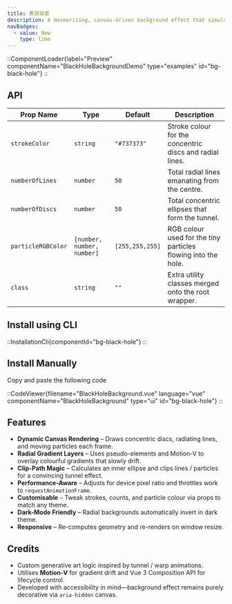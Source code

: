 ```yaml
---
title: 黑洞背景
description: A mesmerizing, canvas-driven background effect that simulates a warped “black-hole” tunnel with animated discs, radial lines, and particles.
navBadges:
  - value: New
    type: lime
---
```


::ComponentLoader{label="Preview" componentName="BlackHoleBackgroundDemo" type="examples" id="bg-black-hole"}
::

## API

| Prop Name          | Type                       | Default         | Description                                                   |
| ------------------ | -------------------------- | --------------- | ------------------------------------------------------------- |
| `strokeColor`      | `string`                   | `"#737373"`     | Stroke colour for the concentric discs and radial lines.      |
| `numberOfLines`    | `number`                   | `50`            | Total radial lines emanating from the centre.                 |
| `numberOfDiscs`    | `number`                   | `50`            | Total concentric ellipses that form the tunnel.               |
| `particleRGBColor` | `[number, number, number]` | `[255,255,255]` | RGB colour used for the tiny particles flowing into the hole. |
| `class`            | `string`                   | `""`            | Extra utility classes merged onto the root wrapper.           |

## Install using CLI

::InstallationCli{componentId="bg-black-hole"}
::

## Install Manually

Copy and paste the following code

::CodeViewer{filename="BlackHoleBackground.vue" language="vue" componentName="BlackHoleBackground" type="ui" id="bg-black-hole"}
::

## Features

- **Dynamic Canvas Rendering** – Draws concentric discs, radiating lines, and moving particles each frame.
- **Radial Gradient Layers** – Uses pseudo-elements and Motion-V to overlay colourful gradients that slowly drift.
- **Clip-Path Magic** – Calculates an inner ellipse and clips lines / particles for a convincing tunnel effect.
- **Performance-Aware** – Adjusts for device pixel ratio and throttles work to `requestAnimationFrame`.
- **Customisable** – Tweak strokes, counts, and particle colour via props to match any theme.
- **Dark-Mode Friendly** – Radial backgrounds automatically invert in dark theme.
- **Responsive** – Re-computes geometry and re-renders on window resize.

## Credits

- Custom generative art logic inspired by tunnel / warp animations.
- Utilises **Motion-V** for gradient drift and Vue 3 Composition API for lifecycle control.
- Developed with accessibility in mind—background effect remains purely decorative via `aria-hidden` canvas.
